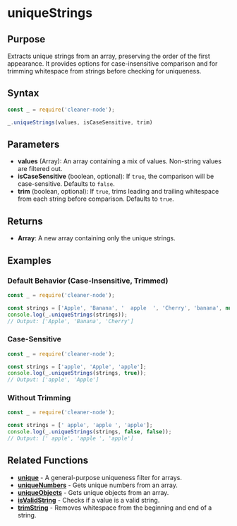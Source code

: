 # uniqueStrings

## Purpose
Extracts unique strings from an array, preserving the order of the first appearance. It provides options for case-insensitive comparison and for trimming whitespace from strings before checking for uniqueness.

## Syntax
```javascript
const _ = require('cleaner-node');

_.uniqueStrings(values, isCaseSensitive, trim)
```

## Parameters
- **values** (Array): An array containing a mix of values. Non-string values are filtered out.
- **isCaseSensitive** (boolean, optional): If `true`, the comparison will be case-sensitive. Defaults to `false`.
- **trim** (boolean, optional): If `true`, trims leading and trailing whitespace from each string before comparison. Defaults to `true`.

## Returns
- **Array<string>**: A new array containing only the unique strings.

## Examples

### Default Behavior (Case-Insensitive, Trimmed)
```javascript
const _ = require('cleaner-node');

const strings = ['Apple', 'Banana', '  apple  ', 'Cherry', 'banana', null];
console.log(_.uniqueStrings(strings));
// Output: ['Apple', 'Banana', 'Cherry']
```

### Case-Sensitive
```javascript
const _ = require('cleaner-node');

const strings = ['apple', 'Apple', 'apple'];
console.log(_.uniqueStrings(strings, true));
// Output: ['apple', 'Apple']
```

### Without Trimming
```javascript
const _ = require('cleaner-node');

const strings = [' apple', 'apple ', 'apple'];
console.log(_.uniqueStrings(strings, false, false));
// Output: [' apple', 'apple ', 'apple']
```

## Related Functions
- **[unique](./unique.md)** - A general-purpose uniqueness filter for arrays.
- **[uniqueNumbers](./unique-numbers.md)** - Gets unique numbers from an array.
- **[uniqueObjects](./unique-objects.md)** - Gets unique objects from an array.
- **[isValidString](./is-valid-string.md)** - Checks if a value is a valid string.
- **[trimString](./trim-string.md)** - Removes whitespace from the beginning and end of a string. 